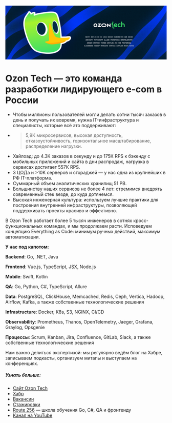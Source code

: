 ![](/assets/images/Cover.png)

# Ozon Tech — это команда разработки лидирующего e-com в России

+ Чтобы миллионы пользователей могли делать сотни тысяч заказов в день и получать их вовремя, нужна IT-инфраструктура и специалисты, которые всё это поддерживают:
+ >5,9K микросервисов, высокая доступность, отказоустойчивость, горизонтальное масштабирование, распределение нагрузки.
+ Хайлоад: до 4.3K заказов в секунду и до 175К RPS к бэкенду с мобильных приложений и сайта в дни распродаж, нагрузка в сервисах достигает 557К RPS.
+ 3 ЦОДа и >10К серверов и стораджей — у нас одна из крупнейших в РФ IT-платформа.
+ Суммарный объем аналитических хранилищ 51 PB.
+ Большинству наших сервисов не более 4 лет: стремимся внедрять современный стек везде, до куда дотянемся.
+ Высокая инженерная культура: используем лучшие практики для построения внутренней инфраструктуры, позволяющей поддерживать проекты красиво и эффективно.

В Ozon Tech работает более 5 тысяч инженеров в сотнях кросс-функциональных командах, и мы продолжаем расти. Исповедуем концепцию Everything as Code: минимум ручных действий, максимум автоматизации.

**У нас под капотом:**

**Backend**: Go, .NET, Java

**Frontend**: Vue.js, TypeScript, JSX, Node.js

**Mobile**: Swift, Kotlin

**QA**: Go, Python, C#, TypeScript, Allure

**Data**: PostgreSQL, ClickHouse, Memcached, Redis, Ceph, Vertica, Hadoop, Airflow, Kafka, а также собственные технологические решения

**Infrastructure**: Docker, K8s, S3, NGINX, CI/CD

**Observability**: Prometheus, Thanos, OpenTelemetry, Jaeger, Grafana, Graylog, Opsgenie

**Процессы**: Scrum, Kanban, Jira, Confluence, GitLab, Slack, а также собственные технологические решения

Нам важно делиться экспертизой: мы регулярно ведём блог на Хабре, записываем подкасты, организуем митапы и выступаем на конференциях.

##### Узнать больше:
+ [Сайт Ozon Tech](https://tech.ozon.ru/)
+ [Хабр](https://habr.com/ru/company/ozontech/blog/)
+ [Вакансии](https://job.ozon.ru/it/)
+ [Стажировки](https://ozon.dev/internship)
+ [Route 256](https://route256.ozon.ru/) — школа обучения Go, C#, QA и фронтенду
+ [Канал на YouTube](https://www.youtube.com/channel/UCCqNFXg3NRbRA6qNKFRecdw)

